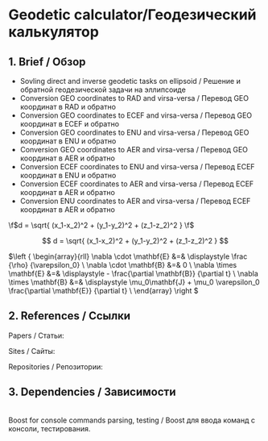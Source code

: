 # Geodetic calculator/Геодезический калькулятор #

## 1. Brief / Обзор ##

* Sovling direct and inverse geodetic tasks on ellipsoid / Решение и обратной геодезической задачи на эллипсоиде
* Conversion GEO coordinates to RAD and virsa-versa / Перевод GEO координат в RAD и обратно
* Conversion GEO coordinates to ECEF and virsa-versa / Перевод GEO координат в ECEF и обратно
* Conversion GEO coordinates to ENU and virsa-versa / Перевод GEO координат в ENU и обратно
* Conversion GEO coordinates to AER and virsa-versa / Перевод GEO координат в AER и обратно
* Conversion ECEF coordinates to ENU and virsa-versa / Перевод ECEF координат в ENU и обратно
* Conversion ECEF coordinates to AER and virsa-versa / Перевод ECEF координат в AER и обратно
* Conversion ENU coordinates to AER and virsa-versa / Перевод ECEF координат в AER и обратно

\f$d = \sqrt{ (x_1-x_2)^2 + (y_1-y_2)^2 + (z_1-z_2)^2 } \f$

$$ d = \sqrt{ (x_1-x_2)^2 + (y_1-y_2)^2 + (z_1-z_2)^2 } $$

$\left \{ \begin{array}{rll}
\nabla \cdot \mathbf{E} &=& \displaystyle \frac {\rho} {\varepsilon_0} \\
\nabla \cdot \mathbf{B} &=& 0 \\
\nabla \times \mathbf{E} &=& \displaystyle - \frac{\partial \mathbf{B}} {\partial t} \\
\nabla \times \mathbf{B} &=& \displaystyle \mu_0\mathbf{J} + \mu_0 \varepsilon_0 \frac{\partial \mathbf{E}} {\partial t}  \\
\end{array} \right $

## 2. References / Ссылки ##
Papers / Статьи:

Sites / Сайты:

Repositories / Репозитории:

## 3. Dependencies / Зависимости ##
<br /> Boost for console commands parsing, testing / Boost для ввода команд с консоли, тестирования.

